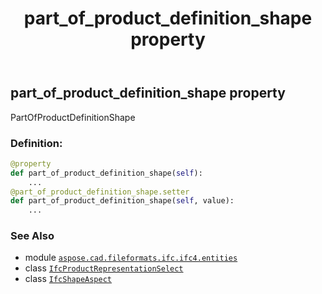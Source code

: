 ﻿---
title: part_of_product_definition_shape property
second_title: Aspose.CAD for Python via .NET API References
description: 
type: docs
weight: 60
url: /aspose.cad.fileformats.ifc.ifc4.entities/ifcshapeaspect/part_of_product_definition_shape/
is_root: false
---

## part_of_product_definition_shape property


PartOfProductDefinitionShape
### Definition:
```python
@property
def part_of_product_definition_shape(self):
    ...
@part_of_product_definition_shape.setter
def part_of_product_definition_shape(self, value):
    ...
```

### See Also
* module [`aspose.cad.fileformats.ifc.ifc4.entities`](../../)
* class [`IfcProductRepresentationSelect`](/cad/python-net/aspose.cad.fileformats.ifc.ifc4.types/ifcproductrepresentationselect)
* class [`IfcShapeAspect`](/cad/python-net/aspose.cad.fileformats.ifc.ifc4.entities/ifcshapeaspect)
